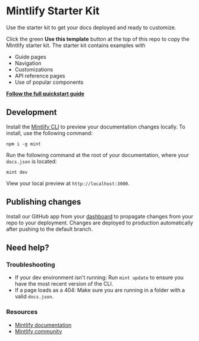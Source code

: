 # Mintlify Starter Kit

Use the starter kit to get your docs deployed and ready to customize.

Click the green **Use this template** button at the top of this repo to copy the Mintlify starter kit. The starter kit contains examples with

- Guide pages
- Navigation
- Customizations
- API reference pages
- Use of popular components

**[Follow the full quickstart guide](https://starter.mintlify.com/quickstart)**


## Development

Install the [Mintlify CLI](https://www.npmjs.com/package/mint) to preview your documentation changes locally. To install, use the following command:

```
npm i -g mint
```

Run the following command at the root of your documentation, where your `docs.json` is located:

```
mint dev
```

View your local preview at `http://localhost:3000`.

## Publishing changes

Install our GitHub app from your [dashboard](https://dashboard.mintlify.com/settings/organization/github-app) to propagate changes from your repo to your deployment. Changes are deployed to production automatically after pushing to the default branch.

## Need help?

### Troubleshooting

- If your dev environment isn't running: Run `mint update` to ensure you have the most recent version of the CLI.
- If a page loads as a 404: Make sure you are running in a folder with a valid `docs.json`.

### Resources
- [Mintlify documentation](https://mintlify.com/docs)
- [Mintlify community](https://mintlify.com/community)
